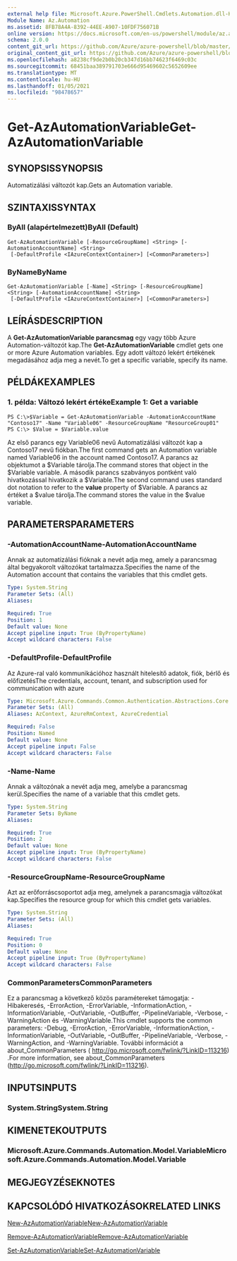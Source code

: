 ```yaml
---
external help file: Microsoft.Azure.PowerShell.Cmdlets.Automation.dll-Help.xml
Module Name: Az.Automation
ms.assetid: 8FB78A4A-8392-44EE-A907-10FDF756071B
online version: https://docs.microsoft.com/en-us/powershell/module/az.automation/get-azautomationvariable
schema: 2.0.0
content_git_url: https://github.com/Azure/azure-powershell/blob/master/src/Automation/Automation/help/Get-AzAutomationVariable.md
original_content_git_url: https://github.com/Azure/azure-powershell/blob/master/src/Automation/Automation/help/Get-AzAutomationVariable.md
ms.openlocfilehash: a8238cf9de2b0b20cb347d16bb74623f6469c03c
ms.sourcegitcommit: 68451baa389791703e666d95469602c5652609ee
ms.translationtype: MT
ms.contentlocale: hu-HU
ms.lasthandoff: 01/05/2021
ms.locfileid: "98478657"
---
```

# <span data-ttu-id="21827-101">Get-AzAutomationVariable</span><span class="sxs-lookup"><span data-stu-id="21827-101">Get-AzAutomationVariable</span></span>

## <span data-ttu-id="21827-102">SYNOPSIS</span><span class="sxs-lookup"><span data-stu-id="21827-102">SYNOPSIS</span></span>
<span data-ttu-id="21827-103">Automatizálási változót kap.</span><span class="sxs-lookup"><span data-stu-id="21827-103">Gets an Automation variable.</span></span>

## <span data-ttu-id="21827-104">SZINTAXIS</span><span class="sxs-lookup"><span data-stu-id="21827-104">SYNTAX</span></span>

### <span data-ttu-id="21827-105">ByAll (alapértelmezett)</span><span class="sxs-lookup"><span data-stu-id="21827-105">ByAll (Default)</span></span>
```
Get-AzAutomationVariable [-ResourceGroupName] <String> [-AutomationAccountName] <String>
 [-DefaultProfile <IAzureContextContainer>] [<CommonParameters>]
```

### <span data-ttu-id="21827-106">ByName</span><span class="sxs-lookup"><span data-stu-id="21827-106">ByName</span></span>
```
Get-AzAutomationVariable [-Name] <String> [-ResourceGroupName] <String> [-AutomationAccountName] <String>
 [-DefaultProfile <IAzureContextContainer>] [<CommonParameters>]
```

## <span data-ttu-id="21827-107">LEÍRÁS</span><span class="sxs-lookup"><span data-stu-id="21827-107">DESCRIPTION</span></span>
<span data-ttu-id="21827-108">A **Get-AzAutomationVariable parancsmag** egy vagy több Azure Automation-változót kap.</span><span class="sxs-lookup"><span data-stu-id="21827-108">The **Get-AzAutomationVariable** cmdlet gets one or more Azure Automation variables.</span></span>
<span data-ttu-id="21827-109">Egy adott változó lekért értékének megadásához adja meg a nevét.</span><span class="sxs-lookup"><span data-stu-id="21827-109">To get a specific variable, specify its name.</span></span>

## <span data-ttu-id="21827-110">PÉLDÁK</span><span class="sxs-lookup"><span data-stu-id="21827-110">EXAMPLES</span></span>

### <span data-ttu-id="21827-111">1. példa: Változó lekért értéke</span><span class="sxs-lookup"><span data-stu-id="21827-111">Example 1: Get a variable</span></span>
```
PS C:\>$Variable = Get-AzAutomationVariable -AutomationAccountName "Contoso17" -Name "Variable06" -ResourceGroupName "ResourceGroup01"
PS C:\> $Value = $Variable.value
```

<span data-ttu-id="21827-112">Az első parancs egy Variable06 nevű Automatizálási változót kap a Contoso17 nevű fiókban.</span><span class="sxs-lookup"><span data-stu-id="21827-112">The first command gets an Automation variable named Variable06 in the account named Contoso17.</span></span>
<span data-ttu-id="21827-113">A parancs az objektumot a $Variable tárolja.</span><span class="sxs-lookup"><span data-stu-id="21827-113">The command stores that object in the $Variable variable.</span></span>
<span data-ttu-id="21827-114">A második parancs szabványos pontként való  hivatkozással hivatkozik a $Variable.</span><span class="sxs-lookup"><span data-stu-id="21827-114">The second command uses standard dot notation to refer to the **value** property of $Variable.</span></span>
<span data-ttu-id="21827-115">A parancs az értéket a $value tárolja.</span><span class="sxs-lookup"><span data-stu-id="21827-115">The command stores the value in the $value variable.</span></span>

## <span data-ttu-id="21827-116">PARAMETERS</span><span class="sxs-lookup"><span data-stu-id="21827-116">PARAMETERS</span></span>

### <span data-ttu-id="21827-117">-AutomationAccountName</span><span class="sxs-lookup"><span data-stu-id="21827-117">-AutomationAccountName</span></span>
<span data-ttu-id="21827-118">Annak az automatizálási fióknak a nevét adja meg, amely a parancsmag által begyakorolt változókat tartalmazza.</span><span class="sxs-lookup"><span data-stu-id="21827-118">Specifies the name of the Automation account that contains the variables that this cmdlet gets.</span></span>

```yaml
Type: System.String
Parameter Sets: (All)
Aliases:

Required: True
Position: 1
Default value: None
Accept pipeline input: True (ByPropertyName)
Accept wildcard characters: False
```

### <span data-ttu-id="21827-119">-DefaultProfile</span><span class="sxs-lookup"><span data-stu-id="21827-119">-DefaultProfile</span></span>
<span data-ttu-id="21827-120">Az Azure-ral való kommunikációhoz használt hitelesítő adatok, fiók, bérlő és előfizetés</span><span class="sxs-lookup"><span data-stu-id="21827-120">The credentials, account, tenant, and subscription used for communication with azure</span></span>

```yaml
Type: Microsoft.Azure.Commands.Common.Authentication.Abstractions.Core.IAzureContextContainer
Parameter Sets: (All)
Aliases: AzContext, AzureRmContext, AzureCredential

Required: False
Position: Named
Default value: None
Accept pipeline input: False
Accept wildcard characters: False
```

### <span data-ttu-id="21827-121">-Name</span><span class="sxs-lookup"><span data-stu-id="21827-121">-Name</span></span>
<span data-ttu-id="21827-122">Annak a változónak a nevét adja meg, amelybe a parancsmag kerül.</span><span class="sxs-lookup"><span data-stu-id="21827-122">Specifies the name of a variable that this cmdlet gets.</span></span>

```yaml
Type: System.String
Parameter Sets: ByName
Aliases:

Required: True
Position: 2
Default value: None
Accept pipeline input: True (ByPropertyName)
Accept wildcard characters: False
```

### <span data-ttu-id="21827-123">-ResourceGroupName</span><span class="sxs-lookup"><span data-stu-id="21827-123">-ResourceGroupName</span></span>
<span data-ttu-id="21827-124">Azt az erőforráscsoportot adja meg, amelynek a parancsmagja változókat kap.</span><span class="sxs-lookup"><span data-stu-id="21827-124">Specifies the resource group for which this cmdlet gets variables.</span></span>

```yaml
Type: System.String
Parameter Sets: (All)
Aliases:

Required: True
Position: 0
Default value: None
Accept pipeline input: True (ByPropertyName)
Accept wildcard characters: False
```

### <span data-ttu-id="21827-125">CommonParameters</span><span class="sxs-lookup"><span data-stu-id="21827-125">CommonParameters</span></span>
<span data-ttu-id="21827-126">Ez a parancsmag a következő közös paramétereket támogatja: -Hibakeresés, -ErrorAction, -ErrorVariable, -InformationAction, -InformationVariable, -OutVariable, -OutBuffer, -PipelineVariable, -Verbose, -WarningAction és -WarningVariable.</span><span class="sxs-lookup"><span data-stu-id="21827-126">This cmdlet supports the common parameters: -Debug, -ErrorAction, -ErrorVariable, -InformationAction, -InformationVariable, -OutVariable, -OutBuffer, -PipelineVariable, -Verbose, -WarningAction, and -WarningVariable.</span></span> <span data-ttu-id="21827-127">További információt a about_CommonParameters ( http://go.microsoft.com/fwlink/?LinkID=113216) .</span><span class="sxs-lookup"><span data-stu-id="21827-127">For more information, see about_CommonParameters (http://go.microsoft.com/fwlink/?LinkID=113216).</span></span>

## <span data-ttu-id="21827-128">INPUTS</span><span class="sxs-lookup"><span data-stu-id="21827-128">INPUTS</span></span>

### <span data-ttu-id="21827-129">System.String</span><span class="sxs-lookup"><span data-stu-id="21827-129">System.String</span></span>

## <span data-ttu-id="21827-130">KIMENETEK</span><span class="sxs-lookup"><span data-stu-id="21827-130">OUTPUTS</span></span>

### <span data-ttu-id="21827-131">Microsoft.Azure.Commands.Automation.Model.Variable</span><span class="sxs-lookup"><span data-stu-id="21827-131">Microsoft.Azure.Commands.Automation.Model.Variable</span></span>

## <span data-ttu-id="21827-132">MEGJEGYZÉSEK</span><span class="sxs-lookup"><span data-stu-id="21827-132">NOTES</span></span>

## <span data-ttu-id="21827-133">KAPCSOLÓDÓ HIVATKOZÁSOK</span><span class="sxs-lookup"><span data-stu-id="21827-133">RELATED LINKS</span></span>

[<span data-ttu-id="21827-134">New-AzAutomationVariable</span><span class="sxs-lookup"><span data-stu-id="21827-134">New-AzAutomationVariable</span></span>](./New-AzAutomationVariable.md)

[<span data-ttu-id="21827-135">Remove-AzAutomationVariable</span><span class="sxs-lookup"><span data-stu-id="21827-135">Remove-AzAutomationVariable</span></span>](./Remove-AzAutomationVariable.md)

[<span data-ttu-id="21827-136">Set-AzAutomationVariable</span><span class="sxs-lookup"><span data-stu-id="21827-136">Set-AzAutomationVariable</span></span>](./Set-AzAutomationVariable.md)


